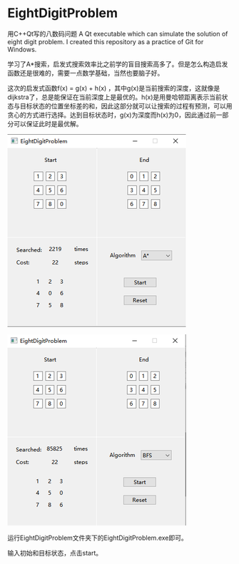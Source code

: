 # EightDigitProblem

用C++Qt写的八数码问题
A Qt executable which can simulate the solution of eight digit problem.
I created this repository as a practice of Git for Windows.

学习了A*搜索，启发式搜索效率比之前学的盲目搜索高多了。但是怎么构造启发函数还是很难的，需要一点数学基础，当然也要脑子好。

这次的启发式函数f(x) = g(x) + h(x) ，其中g(x)是当前搜索的深度，这就像是dijkstra了，总是能保证在当前深度上是最优的。h(x)是用曼哈顿距离表示当前状态与目标状态的位置坐标差的和，因此这部分就可以让搜索的过程有预测，可以用贪心的方式进行选择。达到目标状态时，g(x)为深度而h(x)为0，因此通过前一部分可以保证此时是最优解。

![](./eightdigitPic1.png)

![](./eightdigitPic2.png)

运行EightDigitProblem文件夹下的EightDigitProblem.exe即可。

输入初始和目标状态，点击start。
